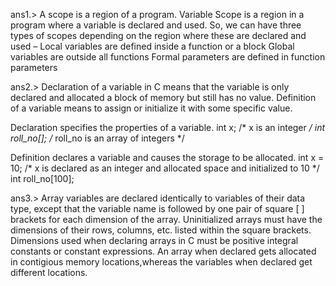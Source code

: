 ans1.>
A scope is a region of a program. Variable Scope is a region in a program where a variable is declared and used. 
So, we can have three types of scopes depending on the region where these are declared and used – 
Local variables are defined inside a function or a block
Global variables are outside all functions
Formal parameters are defined in function parameters

ans2.>
Declaration of a variable in C means that the variable is only declared and allocated a block of memory but still has no value.
Definition of a variable means to assign or initialize it with some specific value.

Declaration specifies the properties of a variable.
    int x;              /* x is an integer */
    int roll_no[];      /* roll_no is an array of integers */

Definition declares a variable and causes the storage to be allocated.
    int x = 10;         /* x is declared as an integer and allocated space and initialized to 10 */
    int roll_no[100];
    
ans3.>
Array variables are declared identically to variables of their data type, except that the variable name is followed by one pair of square [ ] brackets for each dimension of the array.
Uninitialized arrays must have the dimensions of their rows, columns, etc. listed within the square brackets.
Dimensions used when declaring arrays in C must be positive integral constants or constant expressions.
An array when declared gets allocated in contigious memory locations,whereas the variables when declared get different locations.
